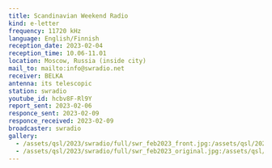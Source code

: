 ```yaml
---
title: Scandinavian Weekend Radio
kind: e-letter
frequency: 11720 kHz
language: English/Finnish
reception_date: 2023-02-04
reception_time: 10.06-11.01
location: Moscow, Russia (inside city)
mail_to: mailto:info@swradio.net
receiver: BELKA
antenna: its telescopic
station: swradio
youtube_id: hcbv8F-Rl9Y
report_sent: 2023-02-06
responce_sent: 2023-02-09
responce_received: 2023-02-09
broadcaster: swradio
gallery:
  - /assets/qsl/2023/swradio/full/swr_feb2023_front.jpg:/assets/qsl/2023/swradio/small/swr_feb2023_front.jpg
  - /assets/qsl/2023/swradio/full/swr_feb2023_original.jpg:/assets/qsl/2023/swradio/small/swr_feb2023_original.jpg
---
```

